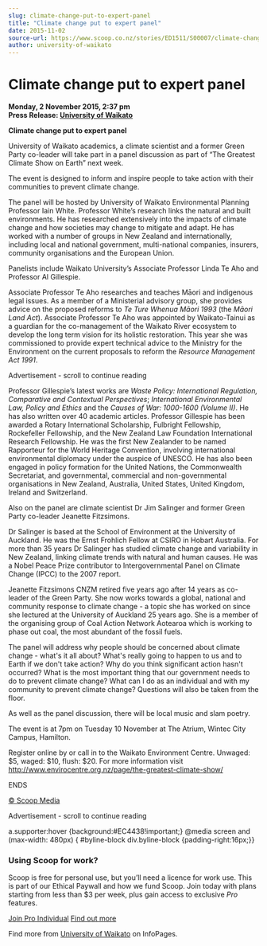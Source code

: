 ```yaml
---
slug: climate-change-put-to-expert-panel
title: "Climate change put to expert panel"
date: 2015-11-02
source-url: https://www.scoop.co.nz/stories/ED1511/S00007/climate-change-put-to-expert-panel.htm
author: university-of-waikato
---
```

Climate change put to expert panel
==================================

**Monday, 2 November 2015, 2:37 pm**  
**Press Release: [University of Waikato](https://info.scoop.co.nz/University_of_Waikato)**

**Climate change put to expert panel**

University of Waikato academics, a climate scientist and a former Green Party co-leader will take part in a panel discussion as part of “The Greatest Climate Show on Earth” next week.

The event is designed to inform and inspire people to take action with their communities to prevent climate change.

The panel will be hosted by University of Waikato Environmental Planning Professor Iain White. Professor White’s research links the natural and built environments. He has researched extensively into the impacts of climate change and how societies may change to mitigate and adapt. He has worked with a number of groups in New Zealand and internationally, including local and national government, multi-national companies, insurers, community organisations and the European Union.

Panelists include Waikato University’s Associate Professor Linda Te Aho and Professor Al Gillespie.

Associate Professor Te Aho researches and teaches Māori and indigenous legal issues. As a member of a Ministerial advisory group, she provides advice on the proposed reforms to _Te Ture Whenua Māori 1993_ (the _Māori Land Act_). Associate Professor Te Aho was appointed by Waikato-Tainui as a guardian for the co-management of the Waikato River ecosystem to develop the long term vision for its holistic restoration. This year she was commissioned to provide expert technical advice to the Ministry for the Environment on the current proposals to reform the _Resource Management Act 1991_.

Advertisement - scroll to continue reading





Professor Gillespie’s latest works are _Waste Policy: International Regulation, Comparative and Contextual Perspectives_; _International Environmental Law, Policy and Ethics_ and the _Causes of War: 1000-1600 (Volume II)_. He has also written over 40 academic articles. Professor Gillespie has been awarded a Rotary International Scholarship, Fulbright Fellowship, Rockefeller Fellowship, and the New Zealand Law Foundation International Research Fellowship. He was the first New Zealander to be named Rapporteur for the World Heritage Convention, involving international environmental diplomacy under the auspice of UNESCO. He has also been engaged in policy formation for the United Nations, the Commonwealth Secretariat, and governmental, commercial and non-governmental organisations in New Zealand, Australia, United States, United Kingdom, Ireland and Switzerland.

Also on the panel are climate scientist Dr Jim Salinger and former Green Party co-leader Jeanette Fitzsimons.

Dr Salinger is based at the School of Environment at the University of Auckland. He was the Ernst Frohlich Fellow at CSIRO in Hobart Australia. For more than 35 years Dr Salinger has studied climate change and variability in New Zealand, linking climate trends with natural and human causes. He was a Nobel Peace Prize contributor to Intergovernmental Panel on Climate Change (IPCC) to the 2007 report.

Jeanette Fitzsimons CNZM retired five years ago after 14 years as co-leader of the Green Party. She now works towards a global, national and community response to climate change - a topic she has worked on since she lectured at the University of Auckland 25 years ago. She is a member of the organising group of Coal Action Network Aotearoa which is working to phase out coal, the most abundant of the fossil fuels.

The panel will address why people should be concerned about climate change - what's it all about? What's really going to happen to us and to Earth if we don't take action? Why do you think significant action hasn't occurred? What is the most important thing that our government needs to do to prevent climate change? What can I do as an individual and with my community to prevent climate change? Questions will also be taken from the floor.

As well as the panel discussion, there will be local music and slam poetry.

The event is at 7pm on Tuesday 10 November at The Atrium, Wintec City Campus, Hamilton.

Register online by or call in to the Waikato Environment Centre. Unwaged: $5, waged: $10, flush: $20. For more information visit http://www.envirocentre.org.nz/page/the-greatest-climate-show/

ENDS

[© Scoop Media](http://www.scoop.co.nz/about/terms.html)  

Advertisement - scroll to continue reading



a.supporter:hover {background:#EC4438!important;} @media screen and (max-width: 480px) { #byline-block div.byline-block {padding-right:16px;}}

### Using Scoop for work?

Scoop is free for personal use, but you’ll need a licence for work use. This is part of our Ethical Paywall and how we fund Scoop. Join today with plans starting from less than $3 per week, plus gain access to exclusive _Pro_ features.  
  
[Join Pro Individual](https://pro.scoop.co.nz/Individual/?from=ProIn24) [Find out more](https://pro.scoop.co.nz/using-scoop-for-work/?from=ProIn24)

Find more from [University of Waikato](https://info.scoop.co.nz/University_of_Waikato) on InfoPages.